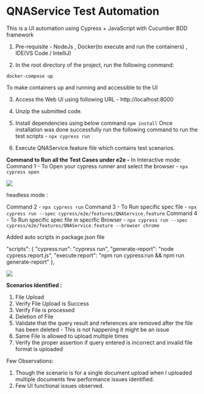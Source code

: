 # QNAService Test Automation

This is a UI automation using Cypress + JavaScript with Cucumber BDD framework

1. Pre-requisite  - NodeJs , Docker(to execute and run the containers) , IDE(VS Code / IntelliJ)

2. In the root directory of the project, run the following command:

`docker-compose up`

  To make containers up and running and accessible to the UI

3. Access the Web UI using following URL - http://localhost:8000

4. Unzip the submitted code.
5. Install dependencies using below command 
   `npm install`
Once installation was done successfully run the following command to run the test scripts - `npx cypress run`

10. Execute QNAService.feature file which contains test scenarios.


**Command to Run all the Test Cases under e2e -**
In Interactive mode:
Command 1 - To Open your cypress runner and select the browser - `npx cypress open`

![](C:\Users\inthi\Desktop\Tetscase.png)

headless mode :

Command 2 - `npx cypress run`
Command 3 - To Run specific spec file - `npx cypress run --spec cypress/e2e/features/QNAService.feature`
Command 4 - To Run specific spec file in specific Browser - `npx cypress run --spec cypress/e2e/features/QNAService.feature --browser chrome`

Added auto scripts in package.json file 

"scripts": {
    "cypress:run": "cypress run",
    "generate-report": "node cypress.report.js",
    "execute:report": "npm run cypress:run && npm run generate-report"
  },

![](C:\Users\inthi\Desktop\report.png)

**Scenarios Identified  :**
1. File Upload
2. Verify File Upload is Success
3. Verify File is processed
4. Deletion of File
5. Validate that the query result and references are removed after the file has been deleted - This is not happening it might be an issue
6. Same File is allowed to upload multiple times
7. Verify the proper assertion if query entered is incorrect and invalid file format is uploaded

Few Observations:
1. Though the scenario is for a single document upload when I uploaded multiple documents few performance issues identified.
2. Few UI functional issues observed.

